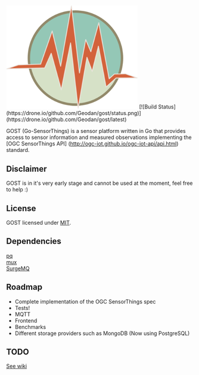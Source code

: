 <img src="gostsite/resources/img/icon.png" width="353">  
[![Build Status](https://drone.io/github.com/Geodan/gost/status.png)](https://drone.io/github.com/Geodan/gost/latest)

GOST (Go-SensorThings) is a sensor platform written in Go that provides access to sensor information and measured observations implementing the [OGC SensorThings API] (http://ogc-iot.github.io/ogc-iot-api/api.html) standard.

## Disclaimer

GOST is in it's very early stage and cannot be used at the moment, feel free to help :)

## License

GOST licensed under [MIT](https://opensource.org/licenses/MIT).

## Dependencies

[pq](https://github.com/lib/pq)  
[mux](https://github.com/gorilla/mux)  
[SurgeMQ](github.com/surgemq/surgemq)  

## Roadmap

- Complete implementation of the OGC SensorThings spec
- Tests!
- MQTT
- Frontend
- Benchmarks
- Different storage providers such as MongoDB (Now using PostgreSQL)

## TODO

[See wiki](https://github.com/Geodan/gost/wiki/TODO)

